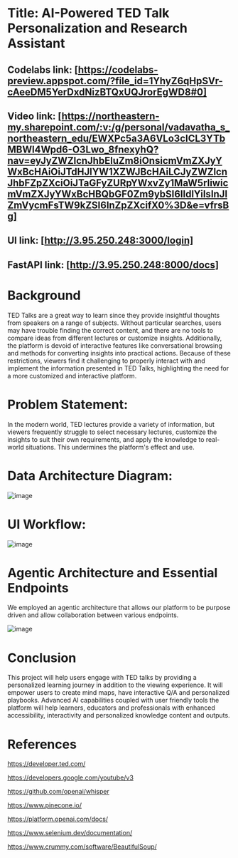 # Title: AI-Powered TED Talk Personalization and Research Assistant

## Codelabs link: [https://codelabs-preview.appspot.com/?file_id=1YhyZ6qHpSVr-cAeeDM5YerDxdNizBTQxUQJrorEgWD8#0]
## Video link: [https://northeastern-my.sharepoint.com/:v:/g/personal/vadavatha_s_northeastern_edu/EWXPc5a3A6VLo3cICL3YTbMBWl4Wpd6-O3Lwo_8fnexyhQ?nav=eyJyZWZlcnJhbEluZm8iOnsicmVmZXJyYWxBcHAiOiJTdHJlYW1XZWJBcHAiLCJyZWZlcnJhbFZpZXciOiJTaGFyZURpYWxvZy1MaW5rIiwicmVmZXJyYWxBcHBQbGF0Zm9ybSI6IldlYiIsInJlZmVycmFsTW9kZSI6InZpZXcifX0%3D&e=vfrsBg]

## UI link:  [http://3.95.250.248:3000/login]
## FastAPI link: [http://3.95.250.248:8000/docs]


# Background
TED Talks are a great way to learn since they provide insightful thoughts from speakers on a range of subjects. Without particular searches, users may have trouble finding the correct content, and there are no tools to compare ideas from different lectures or customize insights. Additionally, the platform is devoid of interactive features like conversational browsing and methods for converting insights into practical actions. Because of these restrictions, viewers find it challenging to properly interact with and implement the information presented in TED Talks, highlighting the need for a more customized and interactive platform.

# Problem Statement:
In the modern world, TED lectures provide a variety of information, but viewers frequently struggle to select necessary lectures, customize the insights to suit their own requirements, and apply the knowledge to real-world situations. This undermines the platform's effect and use.

# Data Architecture Diagram:
![image](https://github.com/user-attachments/assets/f85d5b30-31b7-44ae-b24e-6538d129b803)


# UI Workflow:
![image](https://github.com/user-attachments/assets/33bd4385-9958-407d-9051-cdb3c544334a)


# Agentic Architecture and Essential Endpoints
We employed an agentic architecture that allows our platform to be purpose driven and allow collaboration between various endpoints.

![image](https://github.com/user-attachments/assets/c8997f26-f8a0-4b16-8bc2-6853e61ad781)

# Conclusion
This project will help users engage with TED talks by providing a personalized learning journey in addition to the viewing experience. It will empower users to create mind maps, have interactive Q/A and personalized playbooks. Advanced AI capabilities coupled with user friendly tools the platform will help learners, educators and professionals with enhanced accessibility, interactivity and personalized knowledge content and outputs.

# References
https://developer.ted.com/

https://developers.google.com/youtube/v3

https://github.com/openai/whisper

https://www.pinecone.io/

https://platform.openai.com/docs/

https://www.selenium.dev/documentation/

https://www.crummy.com/software/BeautifulSoup/
